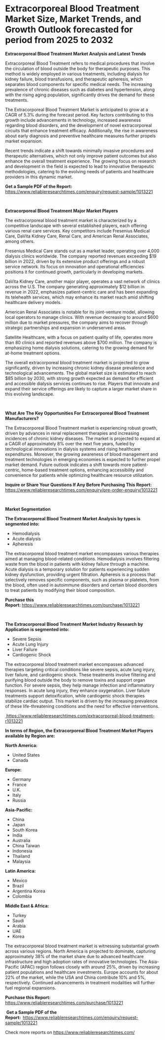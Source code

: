 <p><h1>Extracorporeal Blood Treatment Market Size, Market Trends, and Growth Outlook forecasted for period from 2025 to 2032</h1></p><p><strong>Extracorporeal Blood Treatment Market Analysis and Latest Trends</strong></p>
<p><p>Extracorporeal Blood Treatment refers to medical procedures that involve the circulation of blood outside the body for therapeutic purposes. This method is widely employed in various treatments, including dialysis for kidney failure, blood transfusions, and therapeutic apheresis, which separates blood components for specific medical needs. The increasing prevalence of chronic diseases such as diabetes and hypertension, along with the rising aging population, significantly drives the demand for these treatments.</p><p>The Extracorporeal Blood Treatment Market is anticipated to grow at a CAGR of 5.3% during the forecast period. Key factors contributing to this growth include advancements in technology, increased awareness regarding blood disorders, and the development of novel extracorporeal circuits that enhance treatment efficacy. Additionally, the rise in awareness about early diagnosis and preventive healthcare measures further propels market expansion. </p><p>Recent trends indicate a shift towards minimally invasive procedures and therapeutic alternatives, which not only improve patient outcomes but also enhance the overall treatment experience. The growing focus on research and development in the field is expected to lead to innovative therapeutic methodologies, catering to the evolving needs of patients and healthcare providers in this dynamic market.</p></p>
<p><strong>Get a Sample PDF of the Report:&nbsp;</strong> <a href="https://www.reliableresearchtimes.com/enquiry/request-sample/1013221?utm_campaign=3008&utm_medium=2&utm_source=Github&utm_content=ia&utm_term=05032025&utm_id=extracorporeal-blood-treatment">https://www.reliableresearchtimes.com/enquiry/request-sample/1013221</a></p>
<p>&nbsp;</p>
<p><strong>Extracorporeal Blood Treatment Major Market Players</strong></p>
<p><p>The extracorporeal blood treatment market is characterized by a competitive landscape with several established players, each offering various renal care services. Key competitors include Fresenius Medical Care, DaVita Kidney Care, Renal Care, and American Renal Associates, among others.</p><p>Fresenius Medical Care stands out as a market leader, operating over 4,000 dialysis clinics worldwide. The company reported revenues exceeding $19 billion in 2022, driven by its extensive product offerings and a robust service network. Its focus on innovation and operational efficiencies positions it for continued growth, particularly in developing markets.</p><p>DaVita Kidney Care, another major player, operates a vast network of clinics across the U.S. The company generating approximately $12 billion in revenue in 2022, emphasizes patient-centric care and has been expanding its telehealth services, which may enhance its market reach amid shifting healthcare delivery models.</p><p>American Renal Associates is notable for its joint-venture model, allowing local operators to manage clinics. With revenue decreasing to around $600 million due to market pressures, the company aims to recover through strategic partnerships and expansion in underserved areas. </p><p>Satellite Healthcare, with a focus on patient quality of life, operates more than 80 clinics and reported revenues above $700 million. The company is emphasizing home dialysis solutions, catering to the growing demand for at-home treatment options.</p><p>The overall extracorporeal blood treatment market is projected to grow significantly, driven by increasing chronic kidney disease prevalence and technological advancements. The global market size is estimated to reach $85 billion by 2030, with strong growth expected as demand for efficient and accessible dialysis services continues to rise. Players that innovate and expand their service offerings are likely to capture a larger market share in this evolving landscape.</p></p>
<p>&nbsp;</p>
<p><strong>What Are The Key Opportunities For Extracorporeal Blood Treatment Manufacturers?</strong></p>
<p><p>The Extracorporeal Blood Treatment market is experiencing robust growth, driven by advances in renal replacement therapies and increasing incidences of chronic kidney diseases. The market is projected to expand at a CAGR of approximately 8% over the next five years, fueled by technological innovations in dialysis systems and rising healthcare expenditures. Moreover, the growing awareness of blood management and treatment technologies in emerging economies is expected to further propel market demand. Future outlook indicates a shift towards more patient-centric, home-based treatment options, enhancing accessibility and convenience for patients while optimizing healthcare resource utilization.</p></p>
<p><strong>Inquire or Share Your Questions If Any Before Purchasing This Report:</strong> <a href="https://www.reliableresearchtimes.com/enquiry/pre-order-enquiry/1013221?utm_campaign=3008&utm_medium=2&utm_source=Github&utm_content=ia&utm_term=05032025&utm_id=extracorporeal-blood-treatment">https://www.reliableresearchtimes.com/enquiry/pre-order-enquiry/1013221</a></p>
<p>&nbsp;</p>
<p><strong>Market Segmentation</strong></p>
<p><strong>The Extracorporeal Blood Treatment Market Analysis by types is segmented into:</strong></p>
<p><ul><li>Hemodialysis</li><li>Acute dialysis</li><li>Apheresis</li></ul></p>
<p><p>The extracorporeal blood treatment market encompasses various therapies aimed at managing blood-related conditions. Hemodialysis involves filtering waste from the blood in patients with kidney failure through a machine. Acute dialysis is a temporary solution for patients experiencing sudden kidney dysfunction, providing urgent filtration. Apheresis is a process that selectively removes specific components, such as plasma or platelets, from the blood, often used in autoimmune disorders and certain blood disorders to treat patients by modifying their blood composition.</p></p>
<p><strong>Purchase this Report:&nbsp;</strong><a href="https://www.reliableresearchtimes.com/purchase/1013221?utm_campaign=3008&utm_medium=2&utm_source=Github&utm_content=ia&utm_term=05032025&utm_id=extracorporeal-blood-treatment">https://www.reliableresearchtimes.com/purchase/1013221</a></p>
<p>&nbsp;</p>
<p><strong>The Extracorporeal Blood Treatment Market Industry Research by Application is segmented into:</strong></p>
<p><ul><li>Severe Sepsis</li><li>Acute Lung Injury</li><li>Liver Failure</li><li>Cardiogenic Shock</li></ul></p>
<p><p>The extracorporeal blood treatment market encompasses advanced therapies targeting critical conditions like severe sepsis, acute lung injury, liver failure, and cardiogenic shock. These treatments involve filtering and purifying blood outside the body to remove toxins and support organ function. For severe sepsis, they help manage infection and inflammatory responses. In acute lung injury, they enhance oxygenation. Liver failure treatments support detoxification, while cardiogenic shock therapies stabilize cardiac output. This market is driven by the increasing prevalence of these life-threatening conditions and the need for effective interventions.</p></p>
<p><a href="https://www.reliableresearchtimes.com/extracorporeal-blood-treatment-r1013221?utm_campaign=3008&utm_medium=2&utm_source=Github&utm_content=ia&utm_term=05032025&utm_id=extracorporeal-blood-treatment">&nbsp;https://www.reliableresearchtimes.com/extracorporeal-blood-treatment-r1013221</a></p>
<p><strong>In terms of Region, the Extracorporeal Blood Treatment Market Players available by Region are:</strong></p>
<p>
    <p> <strong> North America: </strong>
        <ul>
            <li>United States</li>
            <li>Canada</li>
        </ul>
        </p> 
    <p> <strong> Europe: </strong>
        <ul>
            <li>Germany</li>
            <li>France</li>
            <li>U.K.</li>
            <li>Italy</li>
            <li>Russia</li>
        </ul>
        </p> 
    <p> <strong> Asia-Pacific: </strong>
        <ul>
            <li>China</li>
            <li>Japan</li>
            <li>South Korea</li>
            <li>India</li>
            <li>Australia</li>
            <li>China Taiwan</li>
            <li>Indonesia</li>
            <li>Thailand</li>
            <li>Malaysia</li>
        </ul>
        </p> 
    <p> <strong> Latin America: </strong>
        <ul>
            <li>Mexico</li>
            <li>Brazil</li>
            <li>Argentina Korea</li>
            <li>Colombia</li>
        </ul>
        </p> 
    <p> <strong> Middle East & Africa: </strong>
        <ul>
            <li>Turkey</li>
            <li>Saudi</li>
            <li>Arabia</li>
            <li>UAE</li>
            <li>Korea</li>
        </ul>
    </p>
    </p>
<p><p>The extracorporeal blood treatment market is witnessing substantial growth across various regions. North America is projected to dominate, capturing approximately 38% of the market share due to advanced healthcare infrastructure and high adoption rates of innovative technologies. The Asia-Pacific (APAC) region follows closely with around 25%, driven by increasing patient populations and healthcare investments. Europe accounts for about 22% of the market, while the USA and China contribute 10% and 5%, respectively. Continued advancements in treatment modalities will further fuel regional expansions.</p></p>
<p><strong>Purchase this Report: </strong><a href="https://www.reliableresearchtimes.com/purchase/1013221?utm_campaign=3008&utm_medium=2&utm_source=Github&utm_content=ia&utm_term=05032025&utm_id=extracorporeal-blood-treatment">https://www.reliableresearchtimes.com/purchase/1013221</a></p>
<p>&nbsp;<strong>Get a Sample PDF of the Report:&nbsp;&nbsp;</strong><a href="https://www.reliableresearchtimes.com/enquiry/request-sample/1013221?utm_campaign=3008&utm_medium=2&utm_source=Github&utm_content=ia&utm_term=05032025&utm_id=extracorporeal-blood-treatment">https://www.reliableresearchtimes.com/enquiry/request-sample/1013221</a></p>
<p><strong></strong></p>
<p>Check more reports on <a href="https://www.reliableresearchtimes.com/?utm_campaign=3008&utm_medium=2&utm_source=Github&utm_content=ia&utm_term=05032025&utm_id=extracorporeal-blood-treatment">https://www.reliableresearchtimes.com/</a></p>